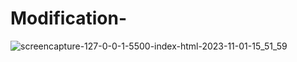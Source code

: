 # Modification-
![screencapture-127-0-0-1-5500-index-html-2023-11-01-15_51_59](https://github.com/shrutigajera102/Modification-/assets/146714862/c9a4ec5a-e370-41eb-a27a-6cbb3a84c6db)
